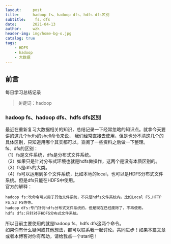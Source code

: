 ```yaml
---
layout:     post
title:      hadoop fs、hadoop dfs、hdfs dfs区别
subtitle:    fs、dfs
date:       2021-04-13
author:     wzk
header-img: img/home-bg-o.jpg
catalog: true
tags:
    - HDFS
    - hadoop
    - 大数据
---
```


## 前言

每日学习总结记录



>关键词：hadoop

### hadoop fs、hadoop dfs、hdfs dfs区别
最近在重新复习大数据相关的知识，总结记录一下经常忽略的知识点。就拿今天要讲的这几个hdfs的shell命令来说，
我们经常直接去使用，但是也分不清这几个的具体区别，只知道用哪个其实都可以。查阅了一些资料之后做一下整理。  
fs、dfs的区别：  
（1）fs是文件系统，dfs是分布式文件系统。  
（2）如果只是针对分布式环境也就是hdfs做操作，这两个是没有本质区别的。  
（3）fs是dfs的大类。  
（4）fs可以运用到多个文件系统，比如本地的local，也可以是HDFS分布式文件系统。但是dfs只能在HDFS中使用。  
官方的解释：  

```
hadoop fs:改命令可以用于其他文件系统，不只是hdfs文件系统内。比如Local FS,HFTP FS,S3 FS等等。
hadoop dfs:专门针对hdfs分布式文件系统的，但是现在已经废除了，不再使用。
hdfs dfs:只针对于HDFS分布式文件系统。
```  
所以目前主要使用的就是hadoop fs、hdfs dfs这两个命令。  
如果你有什么疑问或其他想法，都可以联系我一起讨论。共同进步！如果本篇文章或者本博客对你有帮助，请给我点一个star吧！





 

